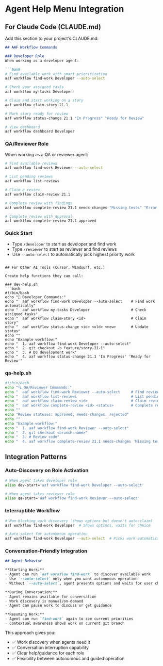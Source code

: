 # Agent Help Menu Integration

## For Claude Code (CLAUDE.md)

Add this section to your project's CLAUDE.md:

```markdown
## AAF Workflow Commands

### Developer Role
When working as a developer agent:

```bash
# Find available work with smart prioritization
aaf workflow find-work Developer --auto-select

# Check your assigned tasks
aaf workflow my-tasks Developer

# Claim and start working on a story
aaf workflow claim-story 21.1

# Mark story ready for review
aaf workflow status-change 21.1 "In Progress" "Ready for Review"

# View dashboard
aaf workflow dashboard Developer
```

### QA/Reviewer Role
When working as a QA or reviewer agent:

```bash
# Find available reviews
aaf workflow find-work Reviewer --auto-select

# List pending reviews
aaf workflow list-reviews

# Claim a review
aaf workflow claim-review 21.1

# Complete review with findings
aaf workflow complete-review 21.1 needs-changes "Missing tests" "Error handling needed"

# Complete review with approval
aaf workflow complete-review 21.1 approved
```

### Quick Start
- Type `/developer` to start as developer and find work
- Type `/reviewer` to start as reviewer and find reviews
- Use `--auto-select` to automatically pick highest priority work
```

## For Other AI Tools (Cursor, Windsurf, etc.)

Create help functions they can call:

### dev-help.sh
```bash
#!/bin/bash
echo "🔧 Developer Commands:"
echo "  aaf workflow find-work Developer --auto-select    # Find work automatically"
echo "  aaf workflow my-tasks Developer                   # Check assigned tasks"
echo "  aaf workflow claim-story <id>                     # Claim story"
echo "  aaf workflow status-change <id> <old> <new>       # Update status"
echo ""
echo "Example workflow:"
echo "  1. aaf workflow find-work Developer --auto-select"
echo "  2. git checkout -b feature/story-21-1"
echo "  3. # Do development work"
echo "  4. aaf workflow status-change 21.1 'In Progress' 'Ready for Review'"
```

### qa-help.sh
```bash
#!/bin/bash
echo "🔍 QA/Reviewer Commands:"
echo "  aaf workflow find-work Reviewer --auto-select     # Find reviews automatically"
echo "  aaf workflow list-reviews                         # List pending reviews"
echo "  aaf workflow claim-review <id>                    # Claim review"
echo "  aaf workflow complete-review <id> <status>        # Complete review"
echo ""
echo "Review statuses: approved, needs-changes, rejected"
echo ""
echo "Example workflow:"
echo "  1. aaf workflow find-work Reviewer --auto-select"
echo "  2. git checkout <branch-name>"
echo "  3. # Review code"
echo "  4. aaf workflow complete-review 21.1 needs-changes 'Missing tests'"
```

## Integration Patterns

### Auto-Discovery on Role Activation
```bash
# When agent takes developer role
alias dev-start='aaf workflow find-work Developer --auto-select'

# When agent takes reviewer role
alias qa-start='aaf workflow find-work Reviewer --auto-select'
```

### Interruptible Workflow
```bash
# Non-blocking work discovery (shows options but doesn't auto-claim)
aaf workflow find-work Developer  # Shows options, waits for choice

# Auto-select for autonomous operation
aaf workflow find-work Developer --auto-select  # Picks work automatically
```

### Conversation-Friendly Integration
```markdown
## Agent Behavior

**Starting Work:**
- Agent can run `aaf workflow find-work` to discover available work
- Use `--auto-select` only when you want autonomous operation
- Without `--auto-select`, agent presents options and waits for user choice

**During Conversation:**
- Agent remains available for conversation
- Work discovery is manual/on-demand
- Agent can pause work to discuss or get guidance

**Resuming Work:**
- Agent can run `find-work` again to see current priorities
- Contextual awareness shows work on current git branch
```

This approach gives you:
- ✅ Work discovery when agents need it
- ✅ Conversation interruption capability
- ✅ Clear help/guidance for each role
- ✅ Flexibility between autonomous and guided operation